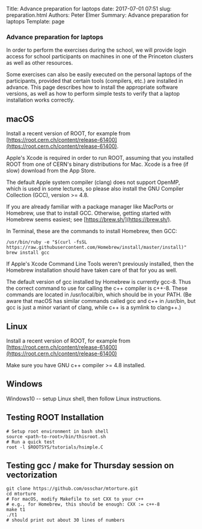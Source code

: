 Title: Advance preparation for laptops
date: 2017-07-01 07:51
slug: preparation.html
Authors: Peter Elmer
Summary: Advance preparation for laptops
Template: page

### Advance preparation for laptops

  In order to perform the exercises during the school, we will provide 
login access for school participants on machines in one of the Princeton 
clusters as well as other resources.

  Some exercises can also be easily executed on the personal laptops of
the participants, provided that certain tools (compilers, etc.) are 
installed in advance. This page describes how to install the appropriate
software versions, as well as how to perform simple tests to verify that a
laptop installation works correctly.

## macOS

Install a recent version of ROOT, for example from [https://root.cern.ch/content/release-61400](https://root.cern.ch/content/release-61400).

Apple's Xcode is required in order to run ROOT, assuming that you installed
ROOT from one of CERN's binary distributions for Mac. Xcode is a free (if slow)
download from the App Store.

The default Apple system compiler (clang) does not support OpenMP, which is
used in some lectures, so please also install the GNU Compiler Collection
(GCC), version >= 4.8.

If you are already familiar with a package manager like MacPorts or Homebrew,
use that to install GCC. Otherwise, getting started with Homebrew seems
easiest; see [https://brew.sh/](https://brew.sh/).

In Terminal, these are the commands to install Homebrew, then GCC:

    /usr/bin/ruby -e "$(curl -fsSL https://raw.githubusercontent.com/Homebrew/install/master/install)"
    brew install gcc

If Apple's Xcode Command Line Tools weren't previously installed, then the
Homebrew installation should have taken care of that for you as well.

The default version of gcc installed by Homebrew is currently gcc-8. Thus the
correct command to use for calling the c++ compiler is c++-8. These commands
are located in /usr/local/bin, which should be in your PATH. (Be aware that
macOS has similar commands called gcc and c++ in /usr/bin, but gcc is just a
minor variant of clang, while c++ is a symlink to clang++.)

## Linux

Install a recent version of ROOT, for example from [https://root.cern.ch/content/release-61400](https://root.cern.ch/content/release-61400)

Make sure you have GNU c++ compiler >= 4.8 installed.

## Windows

Windows10 -- setup Linux shell, then follow Linux instructions.

## Testing ROOT Installation

    # Setup root environment in bash shell
    source <path-to-root>/bin/thisroot.sh
    # Run a quick test
    root -l $ROOTSYS/tutorials/hsimple.C
    
## Testing gcc / make for Thursday session on vectorization

    git clone https://github.com/osschar/mtorture.git
    cd mtorture
    # For macOS, modify Makefile to set CXX to your c++
    # e.g., for Homebrew, this should be enough: CXX := c++-8
    make t1
    ./t1
    # should print out about 30 lines of numbers 
